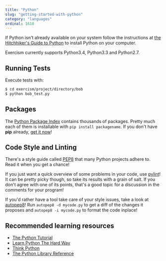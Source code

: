 ```yaml
---
title: "Python"
slug: "getting-started-with-python"
category: "languages"
ordinal: 1610
---
```


If Python isn't already available on your system follow the instructions at [the Hitchhiker's Guide to Python](http://docs.python-guide.org/en/latest/#getting-started) to install Python on your computer.

Exercism currently supports Python3.4, Python3.3 and Python2.7.

## Running Tests

Execute tests with:

```bash
$ cd exercism/project/directory/bob
$ python bob_test.py
```

## Packages

The [Python Package Index](https://pypi.python.org/pypi) contains thousands of packages.
Pretty much each of them is installable with `pip install packagename`.
If you don't have __pip__ already, [get it now](https://pip.pypa.io/en/latest/installing.html)!

## Code Style and Linting

There's a style guide called [PEP8](http://legacy.python.org/dev/peps/pep-0008/) that many Python projects adhere to.
Read it when you get a chance!

If you just want a quick overview of some problems in your code, use [pylint](http://www.pylint.org/)!
It can be pretty picky though, so take its results with a grain of salt.
If you don't agree with one of its points, that's a good topic for a discussion in the comments for your program!

If you'd rather have a tool take care of your style issues, take a look at [autopep8](https://github.com/hhatto/autopep8)!
Run `autopep8 -d mycode.py` to get a diff of the changes it proposes and `autopep8 -i mycode.py` to format the code inplace!

## Recommended learning resources

* [The Python Tutorial](https://docs.python.org/3/tutorial/)
* [Learn Python The Hard Way](http://learnpythonthehardway.org/book/)
* [Think Python](http://www.greenteapress.com/thinkpython/html/index.html)
* [The Python Library Reference](https://docs.python.org/3/library/index.html)
